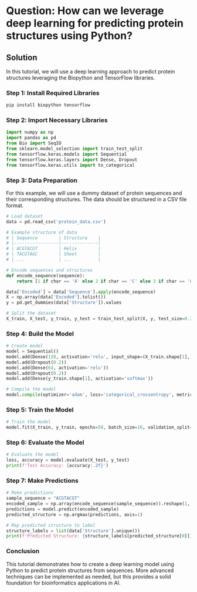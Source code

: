 # Question: How can we leverage deep learning for predicting protein structures using Python?

## Solution

In this tutorial, we will use a deep learning approach to predict protein structures leveraging the Biopython and TensorFlow libraries. 

### Step 1: Install Required Libraries

```bash
pip install biopython tensorflow
```

### Step 2: Import Necessary Libraries

```python
import numpy as np
import pandas as pd
from Bio import SeqIO
from sklearn.model_selection import train_test_split
from tensorflow.keras.models import Sequential
from tensorflow.keras.layers import Dense, Dropout
from tensorflow.keras.utils import to_categorical
```

### Step 3: Data Preparation

For this example, we will use a dummy dataset of protein sequences and their corresponding structures. The data should be structured in a CSV file format.

```python
# Load dataset
data = pd.read_csv('protein_data.csv')

# Example structure of data
# | Sequence        | Structure    |
# |-----------------|--------------|
# | ACGTACGT        | Helix        |
# | TACGTAGC        | Sheet        |
# | ...             | ...          |

# Encode sequences and structures
def encode_sequence(sequence):
    return [1 if char == 'A' else 2 if char == 'C' else 3 if char == 'G' else 4 for char in sequence]

data['Encoded'] = data['Sequence'].apply(encode_sequence)
X = np.array(data['Encoded'].tolist())
y = pd.get_dummies(data['Structure']).values

# Split the dataset
X_train, X_test, y_train, y_test = train_test_split(X, y, test_size=0.2, random_state=42)
```

### Step 4: Build the Model

```python
# Create model
model = Sequential()
model.add(Dense(128, activation='relu', input_shape=(X_train.shape[1],)))
model.add(Dropout(0.2))
model.add(Dense(64, activation='relu'))
model.add(Dropout(0.2))
model.add(Dense(y_train.shape[1], activation='softmax'))

# Compile the model
model.compile(optimizer='adam', loss='categorical_crossentropy', metrics=['accuracy'])
```

### Step 5: Train the Model

```python
# Train the model
model.fit(X_train, y_train, epochs=50, batch_size=16, validation_split=0.2)
```

### Step 6: Evaluate the Model

```python
# Evaluate the model
loss, accuracy = model.evaluate(X_test, y_test)
print(f'Test Accuracy: {accuracy:.2f}')
```

### Step 7: Make Predictions

```python
# Make predictions
sample_sequence = "ACGTACGT"
encoded_sample = np.array(encode_sequence(sample_sequence)).reshape(1, -1)
predictions = model.predict(encoded_sample)
predicted_structure = np.argmax(predictions, axis=1)

# Map predicted structure to label
structure_labels = list(data['Structure'].unique())
print(f'Predicted Structure: {structure_labels[predicted_structure[0]]}')
```

### Conclusion

This tutorial demonstrates how to create a deep learning model using Python to predict protein structures from sequences. More advanced techniques can be implemented as needed, but this provides a solid foundation for bioinformatics applications in AI.